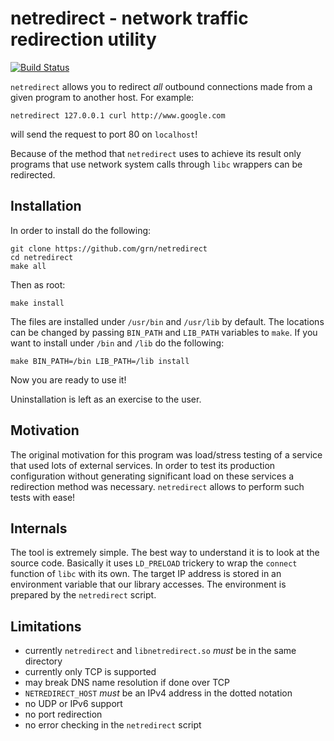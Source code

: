 netredirect - network traffic redirection utility
=================================================

[![Build Status](https://travis-ci.org/grn/netredirect.png?branch=master)](https://travis-ci.org/grn/netredirect)

`netredirect` allows you to redirect *all* outbound connections made
from a given program to another host. For example:

```
netredirect 127.0.0.1 curl http://www.google.com
```

will send the request to port 80 on `localhost`!

Because of the method that `netredirect` uses to achieve its result only
programs that use network system calls through `libc` wrappers can be
redirected.

Installation
------------

In order to install do the following:

```
git clone https://github.com/grn/netredirect
cd netredirect
make all
```

Then as root:

```
make install
```

The files are installed under `/usr/bin` and `/usr/lib` by default. The
locations can be changed by passing `BIN_PATH` and `LIB_PATH` variables
to `make`. If you want to install under `/bin` and `/lib` do the following:

```
make BIN_PATH=/bin LIB_PATH=/lib install
```

Now you are ready to use it!

Uninstallation is left as an exercise to the user.

Motivation
----------

The original motivation for this program was load/stress testing of a
service that used lots of external services. In order to test its
production configuration without generating significant load on these
services a redirection method was necessary. `netredirect` allows to
perform such tests with ease!

Internals
---------

The tool is extremely simple. The best way to understand it is to look
at the source code. Basically it uses `LD_PRELOAD` trickery to wrap the
`connect` function of `libc` with its own. The target IP address is
stored in an environment variable that our library accesses. The
environment is prepared by the `netredirect` script.

Limitations
-----------

  - currently `netredirect` and `libnetredirect.so` *must* be in the
    same directory
  - currently only TCP is supported
  - may break DNS name resolution if done over TCP
  - `NETREDIRECT_HOST` *must* be an IPv4 address in the dotted notation
  - no UDP or IPv6 support
  - no port redirection
  - no error checking in the `netredirect` script
